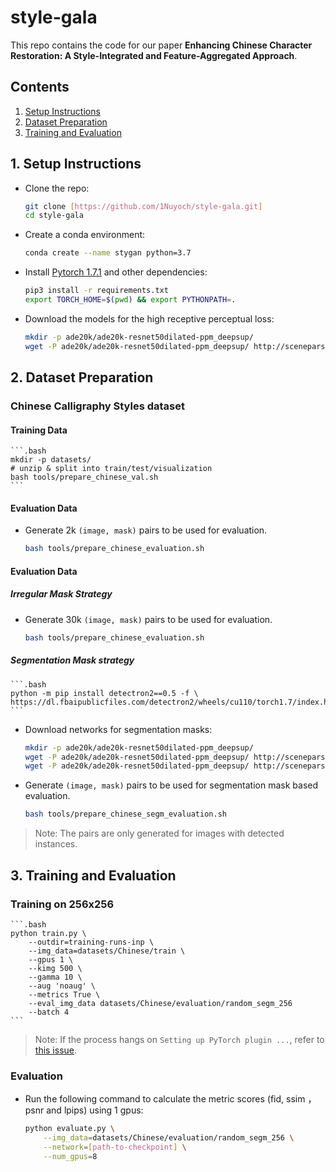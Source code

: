 # style-gala

This repo contains the code for our paper **Enhancing Chinese Character Restoration: A Style-Integrated and Feature-Aggregated Approach**.

## Contents

1. [Setup Instructions](#1-setup-instructions)
2. [Dataset Preparation](#2-dataset-preparation)
3. [Training and Evaluation](#3-training-and-evaluation)

## 1. Setup Instructions

- Clone the repo:

    ```.bash
    git clone [https://github.com/1Nuyoch/style-gala.git]
    cd style-gala
    ```

- Create a conda environment:

    ```.bash
    conda create --name stygan python=3.7
    ```

- Install [Pytorch 1.7.1](https://pytorch.org/get-started/previous-versions/) and other dependencies:

    ```.bash
    pip3 install -r requirements.txt
    export TORCH_HOME=$(pwd) && export PYTHONPATH=.
    ```

- Download the models for the high receptive perceptual loss:

    ```.bash
    mkdir -p ade20k/ade20k-resnet50dilated-ppm_deepsup/
    wget -P ade20k/ade20k-resnet50dilated-ppm_deepsup/ http://sceneparsing.csail.mit.edu/model/pytorch/ade20k-resnet50dilated-ppm_deepsup/encoder_epoch_20.pth
    ```

## 2. Dataset Preparation

###  Chinese Calligraphy Styles dataset

#### Training Data

    ```.bash
    mkdir -p datasets/
    # unzip & split into train/test/visualization
    bash tools/prepare_chinese_val.sh
    ```

#### Evaluation Data

- Generate 2k `(image, mask)` pairs to be used for evaluation.

    ```.bash
    bash tools/prepare_chinese_evaluation.sh
    ```

#### Evaluation Data

##### Irregular Mask Strategy

- Generate 30k `(image, mask)` pairs to be used for evaluation.

    ```.bash
    bash tools/prepare_chinese_evaluation.sh
    ```

##### Segmentation Mask strategy

    ```.bash
    python -m pip install detectron2==0.5 -f \
    https://dl.fbaipublicfiles.com/detectron2/wheels/cu110/torch1.7/index.html
    ```

- Download networks for segmentation masks:

    ```.bash
    mkdir -p ade20k/ade20k-resnet50dilated-ppm_deepsup/
    wget -P ade20k/ade20k-resnet50dilated-ppm_deepsup/ http://sceneparsing.csail.mit.edu/model/pytorch/ade20k-resnet50dilated-ppm_deepsup/encoder_epoch_20.pth
    wget -P ade20k/ade20k-resnet50dilated-ppm_deepsup/ http://sceneparsing.csail.mit.edu/model/pytorch/ade20k-resnet50dilated-ppm_deepsup/decoder_epoch_20.pth
    ```

- Generate `(image, mask)` pairs to be used for segmentation mask based evaluation.

    ```.bash
    bash tools/prepare_chinese_segm_evaluation.sh
    ```

> Note: The pairs are only generated for images with detected instances.

## 3. Training and Evaluation

### Training on 256x256

    ```.bash
    python train.py \
        --outdir=training-runs-inp \
        --img_data=datasets/Chinese/train \
        --gpus 1 \
        --kimg 500 \
        --gamma 10 \
        --aug 'noaug' \
        --metrics True \
        --eval_img_data datasets/Chinese/evaluation/random_segm_256
        --batch 4
    ```

> Note: If the process hangs on `Setting up PyTorch plugin ...`, refer to [this issue](https://github.com/NVlabs/stylegan2-ada-pytorch/issues/41).

### Evaluation

- Run the following command to calculate the metric scores (fid, ssim ，psnr and lpips) using 1 gpus:

    ```.bash
    python evaluate.py \
        --img_data=datasets/Chinese/evaluation/random_segm_256 \
        --network=[path-to-checkpoint] \
        --num_gpus=8
    ```

